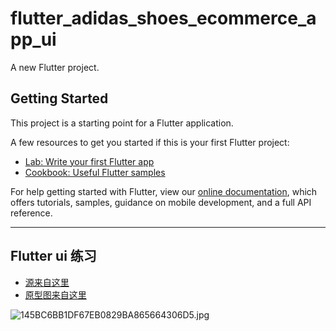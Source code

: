 # flutter_adidas_shoes_ecommerce_app_ui

A new Flutter project.

## Getting Started

This project is a starting point for a Flutter application.

A few resources to get you started if this is your first Flutter project:

- [Lab: Write your first Flutter app](https://flutter.dev/docs/get-started/codelab)
- [Cookbook: Useful Flutter samples](https://flutter.dev/docs/cookbook)

For help getting started with Flutter, view our
[online documentation](https://flutter.dev/docs), which offers tutorials,
samples, guidance on mobile development, and a full API reference.

--- 

## Flutter ui 练习

- [源来自这里](https://github.com/devefy/Flutter-Adidas-Shoes-Ecommerce-App-UI)
- [原型图来自这里](https://www.uplabs.com/posts/adidas_shoes_ecommerce_app-ui)


![145BC6BB1DF67EB0829BA865664306D5.jpg](https://i.loli.net/2019/09/01/acdDx9prEPYWHUJ.jpg)